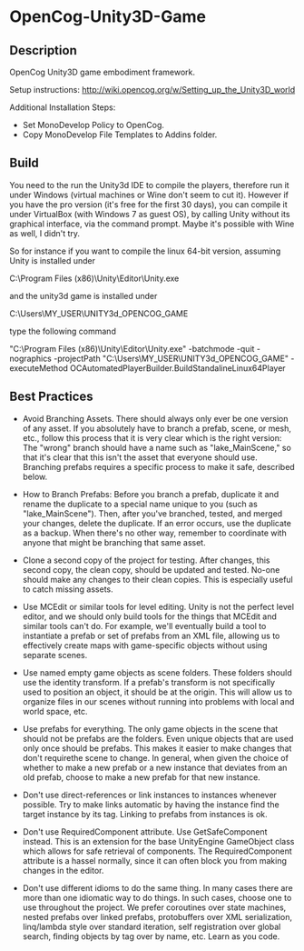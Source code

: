 OpenCog-Unity3D-Game
====================

Description
-----------

OpenCog Unity3D game embodiment framework.

Setup instructions:
http://wiki.opencog.org/w/Setting_up_the_Unity3D_world

Additional Installation Steps:
* Set MonoDevelop Policy to OpenCog.
* Copy MonoDevelop File Templates to Addins folder.

Build
-----

You need to the run the Unity3d IDE to compile the players, therefore
run it under Windows (virtual machines or Wine don't seem to cut
it). However if you have the pro version (it's free for the first 30
days), you can compile it under VirtualBox (with Windows 7 as guest
OS), by calling Unity without its graphical interface, via the command
prompt. Maybe it's possible with Wine as well, I didn't try.

So for instance if you want to compile the linux 64-bit version,
assuming Unity is installed under

C:\Program Files (x86)\Unity\Editor\Unity.exe

and the unity3d game is installed under

C:\Users\MY_USER\UNITY3d_OPENCOG_GAME

type the following command

"C:\Program Files (x86)\Unity\Editor\Unity.exe" -batchmode -quit -nographics -projectPath "C:\Users\MY_USER\UNITY3d_OPENCOG_GAME" -executeMethod OCAutomatedPlayerBuilder.BuildStandalineLinux64Player

Best Practices
--------------

* Avoid Branching Assets.  There should always only ever be one
  version of any asset.  If you absolutely have to branch a prefab,
  scene, or mesh, etc., follow this process that it is very clear
  which is the right version: The "wrong" branch should have a name
  such as "lake_MainScene," so that it's clear that this isn't the
  asset that everyone should use.  Branching prefabs requires a
  specific process to make it safe, described below.

* How to Branch Prefabs: Before you branch a prefab, duplicate it and
  rename the duplicate to a special name unique to you (such as
  "lake_MainScene").  Then, after you've branched, tested, and merged
  your changes, delete the duplicate.  If an error occurs, use the
  duplicate as a backup.  When there's no other way, remember to
  coordinate with anyone that might be branching that same asset.

* Clone a second copy of the project for testing.  After changes, this
  second copy, the clean copy, should be updated and tested.  No-one
  should make any changes to their clean copies.  This is especially
  useful to catch missing assets.

* Use MCEdit or similar tools for level editing.  Unity is not the
  perfect level editor, and we should only build tools for the things
  that MCEdit and similar tools can't do.  For example, we'll
  eventually build a tool to instantiate a prefab or set of prefabs
  from an XML file, allowing us to effectively create maps with
  game-specific objects without using separate scenes.

* Use named empty game objects as scene folders.  These folders should
  use the identity transform.  If a prefab's transform is not
  specifically used to position an object, it should be at the origin.
  This will allow us to organize files in our scenes without running
  into problems with local and world space, etc.

* Use prefabs for everything.  The only game objects in the scene that
  should not be prefabs are the folders.  Even unique objects that are
  used only once should be prefabs.  This makes it easier to make
  changes that don't requirethe scene to change.  In general, when
  given the choice of whether to make a new prefab or a new instance
  that deviates from an old prefab, choose to make a new prefab for
  that new instance.

* Don't use direct-references or link instances to instances whenever
  possible.  Try to make links automatic by having the instance find
  the target instance by its tag.  Linking to prefabs from instances
  is ok.

* Don't use RequiredComponent attribute.  Use GetSafeComponent
  instead.  This is an extension for the base UnityEngine GameObject
  class which allows for safe retrieval of components.  The
  RequiredComponent attribute is a hassel normally, since it can often
  block you from making changes in the editor.

* Don't use different idioms to do the same thing.  In many cases
  there are more than one idiomatic way to do things. In such cases,
  choose one to use throughout the project.  We prefer coroutines over
  state machines, nested prefabs over linked prefabs, protobuffers
  over XML serialization, linq/lambda style over standard iteration,
  self registration over global search, finding objects by tag over by
  name, etc.  Learn as you code.
